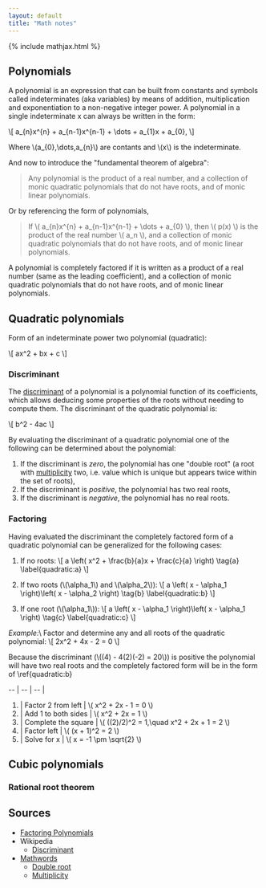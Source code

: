 ```yaml
---
layout: default
title: "Math notes"
---
```


{% include mathjax.html %}

## Polynomials

A polynomial is an expression that can be built from constants and symbols
called indeterminates (aka variables) by means of addition, multiplication and
exponentiation to a non-negative integer power. A polynomial in a single
indeterminate x can always be written in the form:

\\[
a\_{n}x^{n} + a\_{n-1}x^{n-1} + \dots + a\_{1}x + a\_{0},
\\]

Where \\(a\_{0},\dots,a\_{n}\\) are contants and \\(x\\) is the indeterminate.

And now to introduce the "fundamental theorem of algebra":

> Any polynomial is the product of a real number, and a collection of monic
> quadratic polynomials that do not have roots, and of monic linear
> polynomials.

Or by referencing the form of polynomials,

> If \\( a\_{n}x^{n} + a\_{n-1}x^{n-1} + \dots + a\_{0} \\), then \\( p(x) \\)
> is the product of the real number \\( a\_n \\), and a collection of monic
> quadratic polynomials that do not have roots, and of monic linear polynomials.

A polynomial is completely factored if it is written as a product of a real
number (same as the leading coefficient), and a collection of monic quadratic
polynomials that do not have roots, and of monic linear polynomials.

## Quadratic polynomials

Form of an indeterminate power two polynomial (quadratic):

\\[ ax^2 + bx + c \\]

### Discriminant

The [discriminant][] of a polynomial is a polynomial function of its
coefficients, which allows deducing some properties of the roots without needing
to compute them. The discriminant of the quadratic polynomial is:

\\[ b^2 - 4ac \\]

By evaluating the discriminant of a quadratic polynomial one of the following
can be determined about the polynomial:

1.  If the discriminant is *zero*, the polynomial has one "double root" (a root
with [multiplicity][] two, i.e. value which is unique but appears twice within
the set of roots),
2.  If the discriminant is *positive*, the polynomial has two real roots,
3.  If the discriminant is *negative*, the polynomial has no real roots.

[discriminant]: https://en.wikipedia.org/wiki/Discriminant
[multiplicity]: https://en.wikipedia.org/wiki/Multiplicity\_(mathematics)

### Factoring

Having evaluated the discriminant the completely factored form of a quadratic
polynomial can be generalized for the following cases:

1.  If no roots:
\\[
a \left( x^2 + \frac{b}{a}x + \frac{c}{a} \right)
\tag{a}
\label{quadratic:a}
\\]

2.  If two roots (\\(\alpha\_1\\) and \\(\alpha\_2\\)):
\\[
a \left( x - \alpha\_1 \right)\left( x - \alpha\_2 \right)
\tag{b}
\label{quadratic:b}
\\]

3.  If one root (\\(\alpha\_1\\)):
\\[
a \left( x - \alpha\_1 \right)\left( x - \alpha\_1 \right)
\tag{c}
\label{quadratic:c}
\\]

*Example:*\\
Factor and determine any and all roots of the quadratic polynomial:
\\[ 2x^2 + 4x - 2 = 0 \\]

Because the discriminant (\\((4) - 4(2)(-2) = 20\\)) is positive the polynomial
will have two real roots and the completely factored form will be in the form of
\ref{quadratic:b}

-- | -- | --
   | 
1. | Factor 2 from left  | \\( x^2 + 2x - 1 = 0 \\)
2. | Add 1 to both sides | \\( x^2 + 2x = 1 \\)
3. | Complete the square | \\( ((2)/2)^2 = 1,\quad x^2 + 2x + 1 = 2 \\)
4. | Factor left         | \\( (x + 1)^2 = 2 \\)
5. | Solve for x         | \\( x = -1 \pm \sqrt{2} \\)

<!--\\begin{align\*}-->
<!--&\text{(initial)} &-->
<!--&2x^2 + 4x - 2 = 0 \\\\\\-->
<!--&\text{1. factor 2 from left:} &-->
<!--&x^2 + 2x - 1 = 0 \\\\\\-->
<!--&\text{2. add 1 to both sides:} &-->
<!--&x^2 + 2x = 1 \\\\\\-->
<!--&\text{3. complete the square:} &-->
<!--&((2)/2)^2 = 1,\quad x^2 + 2x + 1 = 2 \\\\\\-->
<!--&\text{4. factor left:} &-->
<!--&\left(x + 1\right)^2 = 2 \\\\\\-->
<!--&\text{5. solve for x:} &-->
<!--&x = \\left\\{ -1 + \sqrt{2}, -1 - \sqrt{2} \\right\\}-->
<!--\\end{align\*}-->

## Cubic polynomials

### Rational root theorem

## Sources

- [Factoring Polynomials](https://www.math.utah.edu/~wortman/1050-text-fp.pdf)
- Wikipedia
  - [Discriminant](https://en.wikipedia.org/wiki/Discriminant)
- [Mathwords](http://www.mathwords.com)
  - [Double root](http://www.mathwords.com/d/double\_root.htm)
  - [Multiplicity](http://www.mathwords.com/m/multiplicity.htm)

